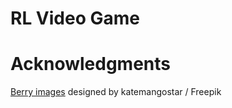 # RL Video Game

# Acknowledgments

[Berry images](http://www.freepik.com) designed by katemangostar / Freepik
